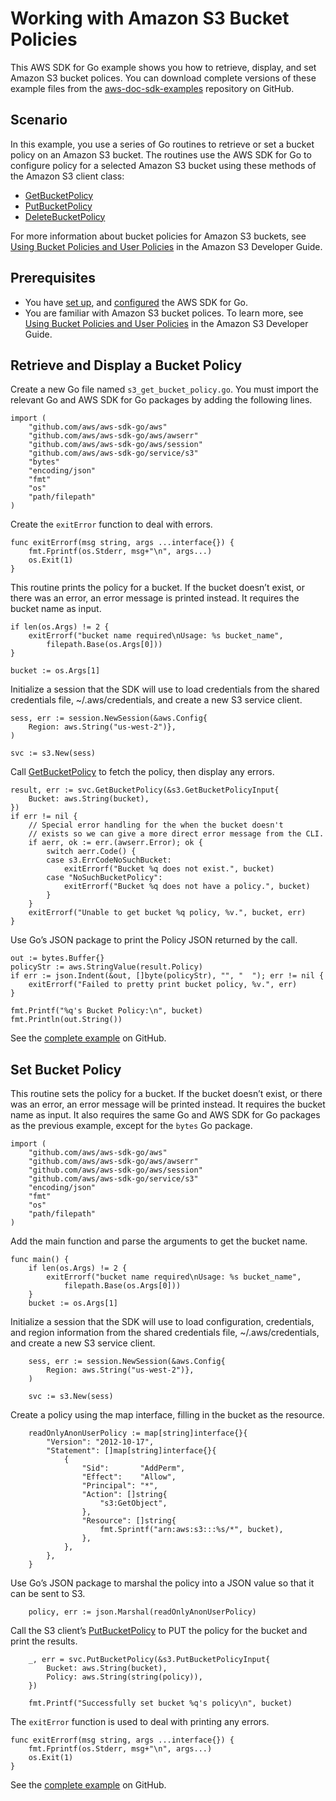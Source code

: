 # Working with Amazon S3 Bucket Policies<a name="s3-example-bucket-policy"></a>

This AWS SDK for Go example shows you how to retrieve, display, and set Amazon S3 bucket polices\. You can download complete versions of these example files from the [aws\-doc\-sdk\-examples](https://github.com/awsdocs/aws-doc-sdk-examples/tree/master/go/example_code/s3) repository on GitHub\.

## Scenario<a name="s3-bucket-policies-scenario"></a>

In this example, you use a series of Go routines to retrieve or set a bucket policy on an Amazon S3 bucket\. The routines use the AWS SDK for Go to configure policy for a selected Amazon S3 bucket using these methods of the Amazon S3 client class:
+  [GetBucketPolicy](https://docs.aws.amazon.com/sdk-for-go/api/service/s3/#S3.GetBucketPolicy) 
+  [PutBucketPolicy](https://docs.aws.amazon.com/sdk-for-go/api/service/s3/#S3.PutBucketPolicy) 
+  [DeleteBucketPolicy](https://docs.aws.amazon.com/sdk-for-go/api/service/s3/#S3.DeleteBucketPolicy) 

For more information about bucket policies for Amazon S3 buckets, see [Using Bucket Policies and User Policies](https://docs.aws.amazon.com/AmazonS3/latest/dev/using-iam-policies.html) in the Amazon S3 Developer Guide\.

## Prerequisites<a name="s3-bucket-policies-prerequisites"></a>
+ You have [set up](setting-up.md), and [configured](configuring-sdk.md) the AWS SDK for Go\.
+ You are familiar with Amazon S3 bucket polices\. To learn more, see [Using Bucket Policies and User Policies](https://docs.aws.amazon.com/AmazonS3/latest/dev/using-iam-policies.html) in the Amazon S3 Developer Guide\.

## Retrieve and Display a Bucket Policy<a name="s3-example-get-policy"></a>

Create a new Go file named `s3_get_bucket_policy.go`\. You must import the relevant Go and AWS SDK for Go packages by adding the following lines\.

```
import (
    "github.com/aws/aws-sdk-go/aws"
    "github.com/aws/aws-sdk-go/aws/awserr"
    "github.com/aws/aws-sdk-go/aws/session"
    "github.com/aws/aws-sdk-go/service/s3"
    "bytes"
    "encoding/json"
    "fmt"
    "os"
    "path/filepath"
)
```

Create the `exitError` function to deal with errors\.

```
func exitErrorf(msg string, args ...interface{}) {
    fmt.Fprintf(os.Stderr, msg+"\n", args...)
    os.Exit(1)
}
```

This routine prints the policy for a bucket\. If the bucket doesn’t exist, or there was an error, an error message is printed instead\. It requires the bucket name as input\.

```
if len(os.Args) != 2 {
    exitErrorf("bucket name required\nUsage: %s bucket_name",
        filepath.Base(os.Args[0]))
}

bucket := os.Args[1]
```

Initialize a session that the SDK will use to load credentials from the shared credentials file, \~/\.aws/credentials, and create a new S3 service client\.

```
sess, err := session.NewSession(&aws.Config{
    Region: aws.String("us-west-2")},
)

svc := s3.New(sess)
```

Call [GetBucketPolicy](https://docs.aws.amazon.com/sdk-for-go/api/service/s3/#S3.GetBucketPolicy) to fetch the policy, then display any errors\.

```
result, err := svc.GetBucketPolicy(&s3.GetBucketPolicyInput{
    Bucket: aws.String(bucket),
})
if err != nil {
    // Special error handling for the when the bucket doesn't
    // exists so we can give a more direct error message from the CLI.
    if aerr, ok := err.(awserr.Error); ok {
        switch aerr.Code() {
        case s3.ErrCodeNoSuchBucket:
            exitErrorf("Bucket %q does not exist.", bucket)
        case "NoSuchBucketPolicy":
            exitErrorf("Bucket %q does not have a policy.", bucket)
        }
    }
    exitErrorf("Unable to get bucket %q policy, %v.", bucket, err)
}
```

Use Go’s JSON package to print the Policy JSON returned by the call\.

```
out := bytes.Buffer{}
policyStr := aws.StringValue(result.Policy)
if err := json.Indent(&out, []byte(policyStr), "", "  "); err != nil {
    exitErrorf("Failed to pretty print bucket policy, %v.", err)
}

fmt.Printf("%q's Bucket Policy:\n", bucket)
fmt.Println(out.String())
```

See the [complete example](https://github.com/awsdocs/aws-doc-sdk-examples/blob/main/go/example_code/s3/s3_get_bucket_policy.go) on GitHub\.

## Set Bucket Policy<a name="s3-example-set-policy"></a>

This routine sets the policy for a bucket\. If the bucket doesn’t exist, or there was an error, an error message will be printed instead\. It requires the bucket name as input\. It also requires the same Go and AWS SDK for Go packages as the previous example, except for the `bytes` Go package\.

```
import (
    "github.com/aws/aws-sdk-go/aws"
    "github.com/aws/aws-sdk-go/aws/awserr"
    "github.com/aws/aws-sdk-go/aws/session"
    "github.com/aws/aws-sdk-go/service/s3"
    "encoding/json"
    "fmt"
    "os"
    "path/filepath"
)
```

Add the main function and parse the arguments to get the bucket name\.

```
func main() {
    if len(os.Args) != 2 {
        exitErrorf("bucket name required\nUsage: %s bucket_name",
            filepath.Base(os.Args[0]))
    }
    bucket := os.Args[1]
```

Initialize a session that the SDK will use to load configuration, credentials, and region information from the shared credentials file, \~/\.aws/credentials, and create a new S3 service client\.

```
    sess, err := session.NewSession(&aws.Config{
        Region: aws.String("us-west-2")},
    )

    svc := s3.New(sess)
```

Create a policy using the map interface, filling in the bucket as the resource\.

```
    readOnlyAnonUserPolicy := map[string]interface{}{
        "Version": "2012-10-17",
        "Statement": []map[string]interface{}{
            {
                "Sid":       "AddPerm",
                "Effect":    "Allow",
                "Principal": "*",
                "Action": []string{
                    "s3:GetObject",
                },
                "Resource": []string{
                    fmt.Sprintf("arn:aws:s3:::%s/*", bucket),
                },
            },
        },
    }
```

Use Go’s JSON package to marshal the policy into a JSON value so that it can be sent to S3\.

```
    policy, err := json.Marshal(readOnlyAnonUserPolicy)
```

Call the S3 client’s [PutBucketPolicy](https://docs.aws.amazon.com/sdk-for-go/api/service/s3/#S3.PutBucketPolicy) to PUT the policy for the bucket and print the results\.

```
    _, err = svc.PutBucketPolicy(&s3.PutBucketPolicyInput{
        Bucket: aws.String(bucket),
        Policy: aws.String(string(policy)),
    })

    fmt.Printf("Successfully set bucket %q's policy\n", bucket)
```

The `exitError` function is used to deal with printing any errors\.

```
func exitErrorf(msg string, args ...interface{}) {
    fmt.Fprintf(os.Stderr, msg+"\n", args...)
    os.Exit(1)
}
```

See the [complete example](https://github.com/awsdocs/aws-doc-sdk-examples/blob/main/go/example_code/s3/s3_set_bucket_policy.go) on GitHub\.